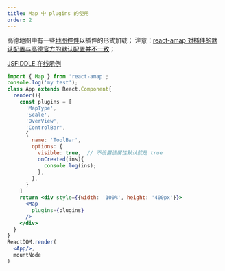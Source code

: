 ```yaml
---
title: Map 中 plugins 的使用
order: 2
---
```


高德地图中有一些[地图控件](http://lbs.amap.com/api/javascript-api/reference/map-control)以插件的形式加载；
注意：[react-amap 对插件的默认配置与高德官方的默认配置并不一致](https://github.com/ElemeFE/react-amap/issues/21)；

[JSFIDDLE 在线示例](https://jsfiddle.net/ioslh/mxc0h16p/8/)


```jsx
import { Map } from 'react-amap';
console.log('my test');
class App extends React.Component{
  render(){
    const plugins = [
      'MapType',
      'Scale',
      'OverView',
      'ControlBar',
      {
        name: 'ToolBar',
        options: {
          visible: true,  // 不设置该属性默认就是 true
          onCreated(ins){
            console.log(ins);
          },
        },
      }
    ]
    return <div style={{width: '100%', height: '400px'}}>
      <Map
        plugins={plugins}
      />
    </div>
  }
}
ReactDOM.render(
  <App/>,
  mountNode
)
```
